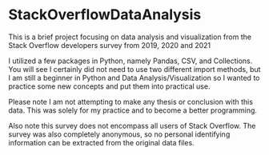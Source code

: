 # StackOverflowDataAnalysis
This is a brief project focusing on data analysis and visualization from the Stack Overflow developers survey from 2019, 2020 and 2021

I utilized a few packages in Python, namely Pandas, CSV, and Collections. You will see I certainly did not need to use two different import methods, but I am still a beginner in Python and Data Analysis/Visualization so I wanted to practice some new concepts and put them into practical use.

Please note I am not attempting to make any thesis or conclusion with this data. This was solely for my practice and to become a better programming.

Also note this survey does not encompass all users of Stack Overflow. The survey was also completely anonymous, so no personal identifying information can be extracted from the original data files.
